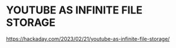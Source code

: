 # YOUTUBE AS INFINITE FILE STORAGE
https://hackaday.com/2023/02/21/youtube-as-infinite-file-storage/
